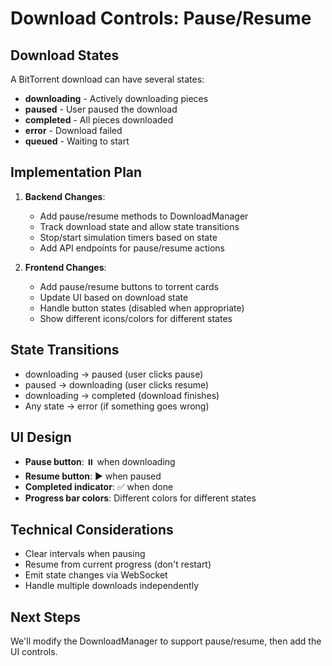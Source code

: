 # Download Controls: Pause/Resume

## Download States
A BitTorrent download can have several states:
- **downloading** - Actively downloading pieces
- **paused** - User paused the download
- **completed** - All pieces downloaded
- **error** - Download failed
- **queued** - Waiting to start

## Implementation Plan
1. **Backend Changes**:
   - Add pause/resume methods to DownloadManager
   - Track download state and allow state transitions
   - Stop/start simulation timers based on state
   - Add API endpoints for pause/resume actions

2. **Frontend Changes**:
   - Add pause/resume buttons to torrent cards
   - Update UI based on download state
   - Handle button states (disabled when appropriate)
   - Show different icons/colors for different states

## State Transitions
- downloading → paused (user clicks pause)
- paused → downloading (user clicks resume)
- downloading → completed (download finishes)
- Any state → error (if something goes wrong)

## UI Design
- **Pause button**: ⏸️ when downloading
- **Resume button**: ▶️ when paused
- **Completed indicator**: ✅ when done
- **Progress bar colors**: Different colors for different states

## Technical Considerations
- Clear intervals when pausing
- Resume from current progress (don't restart)
- Emit state changes via WebSocket
- Handle multiple downloads independently

## Next Steps
We'll modify the DownloadManager to support pause/resume, then add the UI controls.
